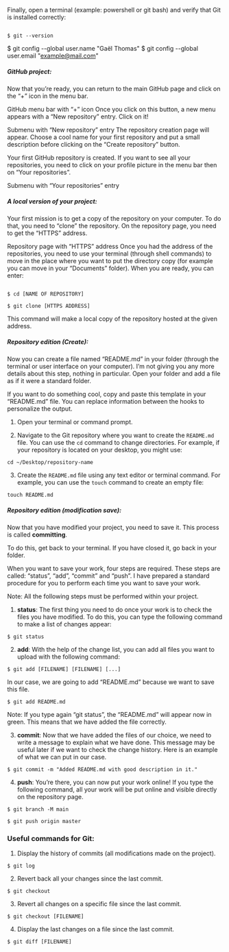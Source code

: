 

Finally, open a terminal (example: powershell or git bash) and verify that Git is installed correctly:

```

$ git --version 

```

$ git config --global user.name "Gaël Thomas"
$ git config --global user.email "example@mail.com"

##### GitHub project:
Now that you’re ready, you can return to the main GitHub page and click on the “+” icon in the menu bar.


GitHub menu bar with “+” icon
Once you click on this button, a new menu appears with a “New repository” entry. Click on it!


Submenu with “New repository” entry
The repository creation page will appear. Choose a cool name for your first repository and put a small description before clicking on the “Create repository” button.


Your first GitHub repository is created. If you want to see all your repositories, you need to click on your profile picture in the menu bar then on “Your repositories”.


Submenu with “Your repositories” entry

##### A local version of your project:

Your first mission is to get a copy of the repository on your computer. To do that, you need to “clone” the repository. On the repository page, you need to get the “HTTPS” address.


Repository page with “HTTPS” address
Once you had the address of the repositories, you need to use your terminal (through shell commands) to move in the place where you want to put the directory copy (for example you can move in your “Documents” folder). When you are ready, you can enter:
```

$ cd [NAME OF REPOSITORY]

$ git clone [HTTPS ADDRESS]

```

This command will make a local copy of the repository hosted at the given address.


##### Repository edition (Create):

Now you can create a file named “README.md” in your folder (through the terminal or user interface on your computer). I’m not giving you any more details about this step, nothing in particular. Open your folder and add a file as if it were a standard folder.

If you want to do something cool, copy and paste this template in your “README.md” file. You can replace information between the hooks to personalize the output.

1. Open your terminal or command prompt.

2. Navigate to the Git repository where you want to create the `README.md` file. You can use the `cd` command to change directories. For example, if your repository is located on your desktop, you might use:

```
cd ~/Desktop/repository-name

```


3. Create the `README.md` file using any text editor or terminal command. For example, you can use the `touch` command to create an empty file:

```
touch README.md
```

##### Repository edition (modification save):

Now that you have modified your project, you need to save it. This process is called **committing**.

To do this, get back to your terminal. If you have closed it, go back in your folder.

When you want to save your work, four steps are required. These steps are called: “status”, “add”, “commit” and “push”. I have prepared a standard procedure for you to perform each time you want to save your work.

Note: All the following steps must be performed within your project.

1. **status**: The first thing you need to do once your work is to check the files you have modified. To do this, you can type the following command to make a list of changes appear:

```
$ git status

```

2. **add**: With the help of the change list, you can add all files you want to upload with the following command:
```
$ git add [FILENAME] [FILENAME] [...]

```

In our case, we are going to add “README.md” because we want to save this file.
```
$ git add README.md

```

Note: If you type again “git status”, the “README.md” will appear now in green. This means that we have added the file correctly.

3. **commit**: Now that we have added the files of our choice, we need to write a message to explain what we have done. This message may be useful later if we want to check the change history. Here is an example of what we can put in our case.

```
$ git commit -m "Added README.md with good description in it."

```

4. **push**: You’re there, you can now put your work online! If you type the following command, all your work will be put online and visible directly on the repository page.

``` 
$ git branch -M main

$ git push origin master

```


### Useful commands for Git:

1. Display the history of commits (all modifications made on the project).
``` 
$ git log

```
2. Revert back all your changes since the last commit.
```
$ git checkout 

```
3. Revert all changes on a specific file since the last commit.
```
$ git checkout [FILENAME]

```
4. Display the last changes on a file since the last commit.
```
$ git diff [FILENAME]

```